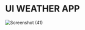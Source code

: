 # UI WEATHER APP


![Screenshot (41)](https://user-images.githubusercontent.com/82323997/139572845-279504b9-52f9-41e4-bf66-4ee2f52c7d1f.png)
